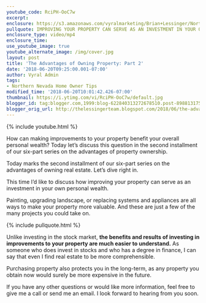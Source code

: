 ```yaml
---
youtube_code: RciPH-OoC7w
excerpt:
enclosure: https://s3.amazonaws.com/vyralmarketing/Brian+Lessinger/Northern+Nevada+Real+Estate-+The+Advantages+of+Owning+Property-+Part+2.mp4
pullquote: IMPROVING YOUR PROPERTY CAN SERVE AS AN INVESTMENT IN YOUR OWN PERSONAL WEALTH.
enclosure_type: video/mp4
enclosure_time:
use_youtube_image: true
youtube_alternate_image: /img/cover.jpg
layout: post
title: 'The Advantages of Owning Property: Part 2'
date: '2018-06-20T09:25:00.001-07:00'
author: Vyral Admin
tags:
- Northern Nevada Home Owner Tips
modified_time: '2018-06-20T10:01:42.426-07:00'
thumbnail: https://i.ytimg.com/vi/RciPH-OoC7w/default.jpg
blogger_id: tag:blogger.com,1999:blog-622840313272678510.post-8988131755418156589
blogger_orig_url: http://thelessingerteam.blogspot.com/2018/06/the-advantages-of-owning-property-part-2.html
---
```

{% include youtube.html %}

How can making improvements to your property benefit your overall personal wealth? Today let’s discuss this question in the second installment of our six-part series on the advantages of property ownership.

Today marks the second installment of our six-part series on the advantages of owning real estate. Let’s dive right in.

This time I’d like to discuss how improving your property can serve as an investment in your own personal wealth.

Painting, upgrading landscape, or replacing systems and appliances are all ways to make your property more valuable. And these are just a few of the many projects you could take on.

{% include pullquote.html %}

Unlike investing in the stock market, **the benefits and results of investing in improvements to your property are much easier to understand.** As someone who does invest in stocks and who has a degree in finance, I can say that even I find real estate to be more comprehensible.

Purchasing property also protects you in the long-term, as any property you obtain now would surely be more expensive in the future.

If you have any other questions or would like more information, feel free to give me a call or send me an email. I look forward to hearing from you soon.
